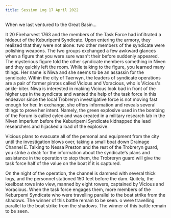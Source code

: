 ```yaml
---
title: Session Log 17 April 2022
---
```

When we last ventured to the Great Basin... 

It 20 Fireharvest 1763 and the members of the Task Force had infiltrated a hideout of the Keburipemi Syndicate. Upon entering the armory, they realized that they were not alone: two other members of the syndicate were polishing weapons. The two groups exchanged a few awkward glances when a figure that you were sure wasn't their before suddenly appeared. The mysterious figure told the other syndicate members something in Niven and they quickly left the room. While talking to the figure, you learned many things. Her name is Niwa and she seems to be an assassin for the syndicate. Within the city of Taerwyn, the leaders of syndicate operations are a pair of former pirates called Vicious and Voracious, who is Vicious's ankle-biter. Niwa is interested in making Vicious look bad in front of the higher ups in the syndicate and wanted the help of the task force in this endeavor since the local Trobreryn investigative force is not moving fast enough for her. In exchange, she offers information and reveals several things to prove her intent. Namely, the green explosive used in the bombing of the Forum is called cylex and was created in a military research lab in the Niven Imperium before the Keburipemi Syndicate kidnapped the lead researchers and hijacked a load of the explosive. 

Vicious plans to evacuate all of the personal and equipment from the city until the investigation blows over, taking a small boat down Drainage Channel E. Talking to Nessa Preston and the rest of the Trobreryn guard, you strike a deal: for the information about the syndicate's plans and assistance in the operation to stop them, the Trobreryn guard will give the task force half of the value on the boat if it is captured. 

On the night of the operation, the channel is dammed with several thick logs, and the personnel stationed 150 feet before the dam. Quitely, the keelboat rows into view, manned by eight rowers, captained by Vicious and Voracious. When the task force engages them, more members of the Keburpemi Syndicate who were travelling parallel to the boat strike from the shadows. The winner of this battle remain to be seen. o were travelling parallel to the boat strike from the shadows. The winner of this battle remain to be seen. 